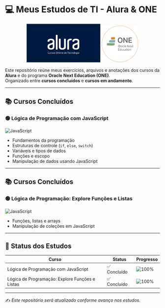 # 💻 Meus Estudos de TI - Alura & ONE

<p align="center">
  <img src="logos/alura.webp" alt="Logo da Alura" width="240"/>
  <img src="logos/one.png" alt="Logo do ONE" width="120"/>
</p>

Este repositório reúne meus exercícios, arquivos e anotações dos cursos da **Alura** e do programa **Oracle Next Education (ONE)**.  
Organizado entre **cursos concluídos** e **cursos em andamento**.

---

## 📚 Cursos Concluídos

### 🟢 Lógica de Programação com JavaScript  
![JavaScript](https://img.shields.io/badge/JavaScript-F7DF1E?logo=javascript&logoColor=black)  

- Fundamentos da programação  
- Estruturas de controle (`if`, `else`, `switch`)  
- Variáveis e tipos de dados  
- Funções e escopo  
- Manipulação de dados usando JavaScript  

---

## 📚 Cursos Concluídos

### 🟢 Lógica de Programação: Explore Funções e Listas  
![JavaScript](https://img.shields.io/badge/JavaScript-F7DF1E?logo=javascript&logoColor=black)  

- Funções, listas e arrays  
- Manipulação de coleções em JavaScript  

--- 

## 🚀 Status dos Estudos

| Curso | Status | Progresso |
|-------|--------|-----------|
| Lógica de Programação com JavaScript | ✅ Concluído | ![100%](https://img.shields.io/badge/100%25-brightgreen) |
| Lógica de Programação: Explore Funções e Listas | ✅ Concluído | ![100%](https://img.shields.io/badge/100%25-brightgreen) |

---

✍️ *Este repositório será atualizado conforme avanço nos estudos.*
